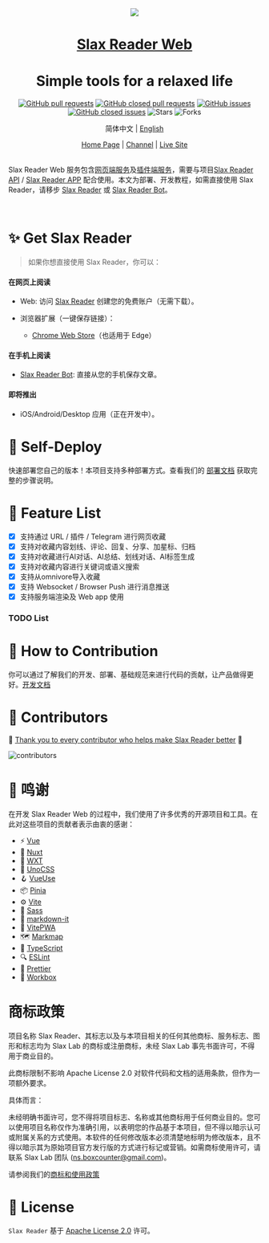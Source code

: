 <div align="center">
<img src="https://r.slax.com/icon.png" />
<h1> <a href="https://slax.com/slax-reader.html">Slax Reader Web </a> </h1>
<h1>Simple tools for a relaxed life</h1>

[![GitHub pull requests](https://img.shields.io/github/issues-pr/slax-lab/slax-reader-web?style=flat)](https://github.com/slax-lab/slax-reader-web/pulls) [![GitHub closed pull requests](https://img.shields.io/github/issues-pr-closed/slax-lab/slax-reader-web?style=flat)](https://github.com/slax-lab/slax-reader-web/pulls?q=is%3Apr+is%3Aclosed) [![GitHub issues](https://img.shields.io/github/issues/slax-lab/slax-reader-web?style=flat)](https://github.com/slax-lab/slax-reader-web/issues) [![GitHub closed issues](https://img.shields.io/github/issues-closed/slax-lab/slax-reader-web?style=flat)](https://github.com/slax-lab/slax-reader-web/issues?q=is%3Aissue+is%3Aclosed) ![Stars](https://img.shields.io/github/stars/slax-lab/slax-reader-web?style=flat) ![Forks](https://img.shields.io/github/forks/slax-lab/slax-reader-web?style=flat)

简体中文 | [English](./README.md)

</div>

<div align="center">
    <a href="https://slax.com/slax-reader.html">Home Page</a> |
    <a href="https://t.me/slax_app">Channel</a> |
    <a href="https://r.slax.com">Live Site</a>
</div>
</br>

Slax Reader Web 服务包含[网页端服务](./apps/slax-reader-extensions/README.md)及[插件端服务](./apps/slax-reader-extensions/README.md)，需要与项目[Slax Reader API](https://github.com/slax-lab/slax-reader-api) / [Slax Reader APP](https://github.com/slax-lab/slax-reader-client) 配合使用。本文为部署、开发教程，如需直接使用 Slax Reader，请移步 [Slax Reader](https://r.slax.com) 或 [Slax Reader Bot](https://t.me/slax_reader_bot)。

<div align="center">

</div>
</br>

# ✨ Get Slax Reader

> 如果你想直接使用 Slax Reader，你可以：

#### 在网页上阅读

- Web: 访问 [Slax Reader](https://r.slax.com) 创建您的免费账户（无需下载）。

- 浏览器扩展（一键保存链接）：
  - [Chrome Web Store](https://chromewebstore.google.com/detail/slax-reader/gdnhaajlomjkhahnmiijphnodkcfikfd)（也适用于 Edge）

#### 在手机上阅读

- [Slax Reader Bot](https://t.me/slaxreaderbot): 直接从您的手机保存文章。

#### 即将推出

- iOS/Android/Desktop 应用（正在开发中）。

# 🚀 Self-Deploy

快速部署您自己的版本！本项目支持多种部署方式。查看我们的 [部署文档](./public/DEPLOY-CN.md) 获取完整的步骤说明。

# 🎉 Feature List

- [x] 支持通过 URL / 插件 / Telegram 进行网页收藏
- [x] 支持对收藏内容划线、评论、回复、分享、加星标、归档
- [x] 支持对收藏进行AI对话、AI总结、划线对话、AI标签生成
- [x] 支持对收藏内容进行关键词或语义搜索
- [x] 支持从omnivore导入收藏
- [x] 支持 Websocket / Browser Push 进行消息推送
- [x] 支持服务端渲染及 Web app 使用

### TODO List

# 🤝 How to Contribution

你可以通过了解我们的开发、部署、基础规范来进行代码的贡献，让产品做得更好。[开发文档](./public/DEVELOPMENT-DOCUMENT-CN.md)

# 💖 Contributors

💖 [Thank you to every contributor who helps make Slax Reader better](https://github.com/slax-lab/slax-reader-web/graphs/contributors) 💖

![contributors](https://contrib.rocks/image?repo=slax-lab/slax-reader-web)

# 🙏 鸣谢

在开发 Slax Reader Web 的过程中，我们使用了许多优秀的开源项目和工具。在此对这些项目的贡献者表示由衷的感谢：

- ⚡ [Vue](https://vuejs.org/)
- 🚀 [Nuxt](https://nuxt.com/)
- 🧩 [WXT](https://wxt.dev/)
- 🎨 [UnoCSS](https://unocss.dev/)
- 🪝 [VueUse](http://vueuse.org/)
- 📦 [Pinia](https://pinia.vuejs.org/)
- ⚙️ [Vite](https://vite.dev/)
- 💄 [Sass](https://sass-lang.com/)
- 📝 [markdown-it](https://markdown-it.github.io/)
- 📱 [VitePWA](https://vite-pwa-org.netlify.app/)
- 🗺️ [Markmap](https://markmap.js.org/)
- 🔷 [TypeScript](https://www.typescriptlang.org/)
- 🔍 [ESLint](https://eslint.org/)
- 🧹 [Prettier](https://prettier.io/)
- 🧰 [Workbox](https://github.com/GoogleChrome/workbox)

# 商标政策

项目名称 Slax Reader、其标志以及与本项目相关的任何其他商标、服务标志、图形和标志均为 Slax Lab 的商标或注册商标，未经 Slax Lab 事先书面许可，不得用于商业目的。

此商标限制不影响 Apache License 2.0 对软件代码和文档的适用条款，但作为一项额外要求。

具体而言：

未经明确书面许可，您不得将项目标志、名称或其他商标用于任何商业目的。您可以使用项目名称仅作为准确引用，以表明您的作品基于本项目，但不得以暗示认可或附属关系的方式使用。本软件的任何修改版本必须清楚地标明为修改版本，且不得以暗示其为原始项目官方发行版的方式进行标记或营销。如需商标使用许可，请联系 Slax Lab 团队 (ns.boxcounter@gmail.com)。

请参阅我们的[商标和使用政策](./TRADEMARK.md)

# 📝 License

`Slax Reader` 基于 [Apache License 2.0](./LICENSE) 许可。
